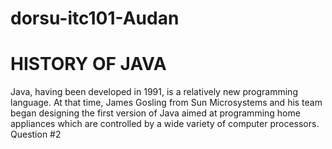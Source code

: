 # dorsu-itc101-Audan
 
# HISTORY OF JAVA
Java, having been developed in 1991, is a relatively new programming language. 
At that time, James Gosling from Sun Microsystems and his team began designing
the first version of Java aimed at programming home appliances which are controlled 
by a wide variety of computer processors.
Question #2

